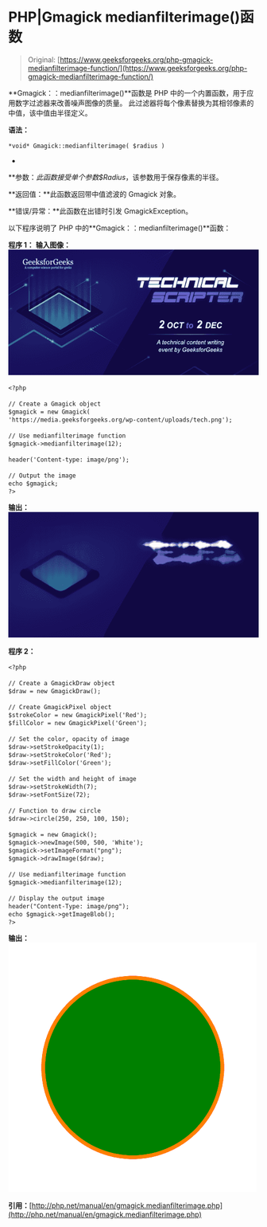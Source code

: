 # PHP|Gmagick medianfilterimage()函数

> Original: [https://www.geeksforgeeks.org/php-gmagick-medianfilterimage-function/](https://www.geeksforgeeks.org/php-gmagick-medianfilterimage-function/)

**Gmagick：：medianfilterimage()**函数是 PHP 中的一个内置函数，用于应用数字过滤器来改善噪声图像的质量。 此过滤器将每个像素替换为其相邻像素的中值，该中值由半径定义。

**语法：**

```
*void* Gmagick::medianfilterimage( $radius )
```

*
**参数：**此函数接受单个参数*$Radius*，该参数用于保存像素的半径。

**返回值：**此函数返回带中值滤波的 Gmagick 对象。

**错误/异常：**此函数在出错时引发 GmagickException。

以下程序说明了 PHP 中的**Gmagick：：medianfilterimage()**函数：

**程序 1：**
**输入图像：**
![](img/88e955c2701e97341d552eba1b5adceb.png)

```
<?php 

// Create a Gmagick object 
$gmagick = new Gmagick(
'https://media.geeksforgeeks.org/wp-content/uploads/tech.png'); 

// Use medianfilterimage function 
$gmagick->medianfilterimage(12);

header('Content-type: image/png'); 

// Output the image 
echo $gmagick; 
?> 
```

**输出：**
![](img/2a914611e6d08684646c5934113d165d.png)

**程序 2：**

```
<?php 

// Create a GmagickDraw object 
$draw = new GmagickDraw(); 

// Create GmagickPixel object 
$strokeColor = new GmagickPixel('Red'); 
$fillColor = new GmagickPixel('Green'); 

// Set the color, opacity of image 
$draw->setStrokeOpacity(1); 
$draw->setStrokeColor('Red'); 
$draw->setFillColor('Green'); 

// Set the width and height of image 
$draw->setStrokeWidth(7); 
$draw->setFontSize(72); 

// Function to draw circle  
$draw->circle(250, 250, 100, 150); 

$gmagick = new Gmagick(); 
$gmagick->newImage(500, 500, 'White'); 
$gmagick->setImageFormat("png"); 
$gmagick->drawImage($draw); 

// Use medianfilterimage function 
$gmagick->medianfilterimage(12);

// Display the output image 
header("Content-Type: image/png"); 
echo $gmagick->getImageBlob(); 
?> 
```

**输出：**
![](img/1f288a6524a165e9fe995049467e84a0.png)

**引用：**[http://php.net/manual/en/gmagick.medianfilterimage.php](http://php.net/manual/en/gmagick.medianfilterimage.php)